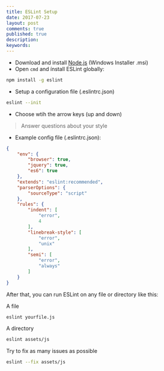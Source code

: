 ```yaml
---
title: ESLint Setup
date: 2017-07-23
layout: post
comments: true
published: true
description: 
keywords: 
---
```


* Download and install [Node.js](https://nodejs.org/en/download/) (Windows Installer .msi)
* Open `cmd` and ínstall ESLint globally: 

```sh
npm install -g eslint
```

* Setup a configuration file (.eslintrc.json)

```sh
eslint --init
```

* Choose wtih the arrow keys (up and down)
> Answer questions about your style

* Example config file (.eslintrc.json):

```json
{
    "env": {
        "browser": true,
		"jquery": true,
        "es6": true
    },
    "extends": "eslint:recommended",
    "parserOptions": {
        "sourceType": "script"
    },
    "rules": {
        "indent": [
            "error",
            4
        ],
        "linebreak-style": [
            "error",
            "unix"
        ],
        "semi": [
            "error",
            "always"
        ]
    }
}
```

After that, you can run ESLint on any file or directory like this:

A file
```bash
eslint yourfile.js
```

A directory

```bash
eslint assets/js
```

Try to fix as many issues as possible

```bash
eslint --fix assets/js
```